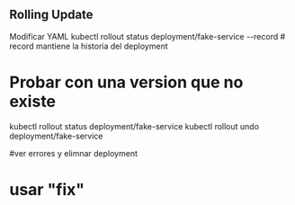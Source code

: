 ## Rolling Update
Modificar YAML
kubectl rollout status deployment/fake-service --record # record mantiene la historia del deployment
# Probar con una version que no existe
kubectl rollout status deployment/fake-service
kubectl rollout undo  deployment/fake-service

#ver errores y elimnar deployment
# usar "fix"
